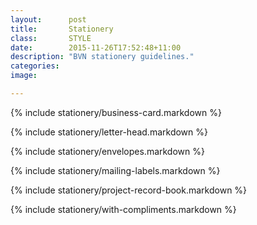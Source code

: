 ```yaml
---
layout:      post     
title:       Stationery
class:       STYLE     
date:        2015-11-26T17:52:48+11:00     
description: "BVN stationery guidelines."
categories:  
image:       

---
```


{% include stationery/business-card.markdown %}

{% include stationery/letter-head.markdown %}

{% include stationery/envelopes.markdown %}

{% include stationery/mailing-labels.markdown %}

{% include stationery/project-record-book.markdown %}

{% include stationery/with-compliments.markdown %}